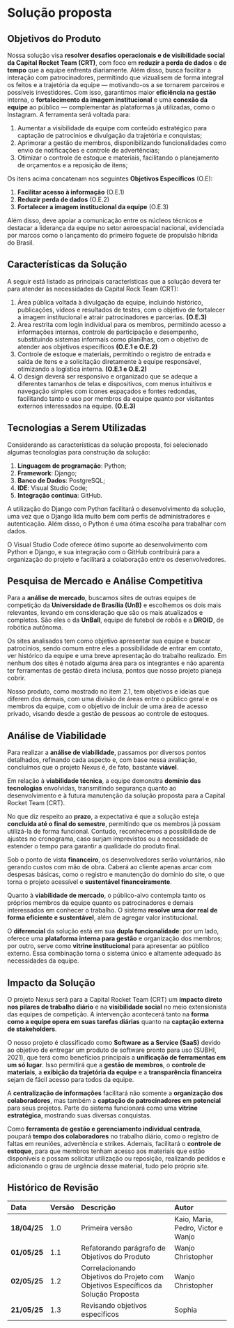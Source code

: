# Solução proposta 

## Objetivos do Produto

Nossa solução visa **resolver desafios operacionais e de visibilidade social da Capital Rocket Team (CRT)**, com foco em **reduzir a perda de dados** e **de tempo** que a equipe enfrenta diariamente. Além disso, busca facilitar a interação com patrocinadores, permitindo que vizualisem de forma integral os feitos e a trajetória da equipe — motivando-os a se tornarem parceiros e possíveis investidores. Com isso, garantimos maior **eficiência na gestão** interna, o **fortalecimento da imagem institucional** e uma **conexão da equipe** ao público — complementar às plataformas já utilizadas, como o Instagram. A ferramenta será voltada para:

1. Aumentar a visibilidade da equipe com conteúdo estratégico para captação de patrocínios e divulgação da trajetória e conquistas;
1. Aprimorar a gestão de membros, disponibilizando funcionalidades como envio de notificações e controle de advertências;
1. Otimizar o controle de estoque e materiais, facilitando o planejamento de orçamentos e a reposição de itens;

Os itens acima concatenam nos seguintes **Objetivos Específicos** (O.E):

1. **Facilitar acesso à informação** (O.E.1)
1. **Reduzir perda de dados** (O.E.2)
1. **Fortalecer a imagem institucional da equipe** (O.E.3)

Além disso, deve apoiar a comunicação entre os núcleos técnicos e destacar a liderança da equipe no setor aeroespacial nacional, evidenciada por marcos como o lançamento do primeiro foguete de propulsão híbrida do Brasil.

## Características da Solução 

A seguir está listado as principais características que a solução deverá ter para atender às necessidades da Capital Rock Team (CRT):

1. Área pública voltada à divulgação da equipe, incluindo histórico, publicações, vídeos e resultados de testes, com o objetivo de fortalecer a imagem institucional e atrair patrocinadores e parcerias. **(O.E.3)**
1. Área restrita com login individual para os membros, permitindo acesso a informações internas, controle de participação e desempenho, substituindo sistemas informais como planilhas, com o objetivo de atender aos objetivos específicos **(O.E.1 e O.E.2)**
1. Controle de estoque e materiais, permitindo o registro de entrada e saída de itens e a solicitação diretamente à equipe responsável, otimizando a logística interna. **(O.E.1 e O.E.2)**
1. O design deverá ser responsivo e organizado que se adeque a diferentes tamanhos de telas e dispositivos, com menus intuitivos e navegação simples com ícones espaçados e fontes redondas, facilitando tanto o uso por membros da equipe quanto por visitantes externos interessados na equipe. **(O.E.3)**

## Tecnologias a Serem Utilizadas

Considerando as características da solução proposta, foi selecionado algumas tecnologias para construção da solução:

1. **Linguagem de programação**: Python;
1. **Framework**: Django;
1. **Banco de Dados**: PostgreSQL;
1. **IDE**: Visual Studio Code;
1. **Integração contínua**: GitHub.

A utilização do Django com Python facilitará o desenvolvimento da solução, uma vez que o Django lida muito bem com perfis de administradores e autenticação. Além disso, o Python é uma ótima escolha para trabalhar com dados.

O Visual Studio Code oferece ótimo suporte ao desenvolvimento com Python e Django, e sua integração com o GitHub contribuirá para a organização do projeto e facilitará a colaboração entre os desenvolvedores.

## Pesquisa de Mercado e Análise Competitiva

Para a **análise de mercado**, buscamos sites de outras equipes de competição da **Universidade de Brasília (UnB)** e escolhemos os dois mais relevantes, levando em consideração que são os mais atualizados e completos. São eles o da **UnBall**, equipe de futebol de robôs e a **DROID**, de robótica autônoma.

Os sites analisados tem como objetivo apresentar sua equipe e buscar patrocínios, sendo comum entre eles a possibilidade de entrar em contato, ver histórico da equipe e uma breve apresentação do trabalho realizado. Em nenhum dos sites é notado alguma área para os integrantes e não aparenta ter ferramentas de gestão direta inclusa, pontos que nosso projeto planeja cobrir.

Nosso produto, como mostrado no item 2.1, tem objetivos e ideias que diferem dos demais, com uma divisão de áreas entre o público geral e os membros da equipe, com o objetivo de incluir de uma área de acesso privado, visando desde a gestão de pessoas ao controle de estoques.

## Análise de Viabilidade 

Para realizar a **análise de viabilidade**, passamos por diversos pontos detalhados, refinando cada aspecto e, com base nessa avaliação, concluímos que o projeto Nexus é, de fato, bastante **viável**.

Em relação à **viabilidade técnica**, a equipe demonstra **domínio das tecnologias** envolvidas, transmitindo segurança quanto ao desenvolvimento e à futura manutenção da solução proposta para a Capital Rocket Team (CRT).

No que diz respeito ao **prazo**, a expectativa é que a solução esteja **concluída até o final do semestre**, permitindo que os membros já possam utilizá-la de forma funcional. Contudo, reconhecemos a possibilidade de ajustes no cronograma, caso surjam imprevistos ou a necessidade de estender o tempo para garantir a qualidade do produto final.

Sob o ponto de vista **financeiro**, os desenvolvedores serão voluntários, não gerando custos com mão de obra. Caberá ao cliente apenas arcar com despesas básicas, como o registro e manutenção do domínio do site, o que torna o projeto acessível e **sustentável financeiramente**.

Quanto à **viabilidade de mercado**, o público-alvo contempla tanto os próprios membros da equipe quanto os patrocinadores e demais interessados em conhecer o trabalho. O sistema **resolve uma dor real de forma eficiente e sustentável**, além de agregar valor institucional.

O **diferencial** da solução está em sua **dupla funcionalidade**: por um lado, oferece uma **plataforma interna para gestão** e organização dos membros; por outro, serve como **vitrine institucional** para apresentar ao público externo. Essa combinação torna o sistema único e altamente adequado às necessidades da equipe.

## Impacto da Solução

O projeto Nexus será para a Capital Rocket Team (CRT) um **impacto direto nos pilares de trabalho diário** e na **visibilidade social** no meio extensionista das equipes de competição. A intervenção acontecerá tanto na **forma como a equipe opera em suas tarefas diárias** quanto na **captação externa de stakeholders**.

O nosso projeto é classificado como **Software as a Service (SaaS)** devido ao objetivo de entregar um produto de software pronto para uso (SUBHI, 2021), que terá como benefícios principais a **unificação de ferramentas em um só lugar**. Isso permitirá que a **gestão de membros**, o **controle de materiais**, a **exibição da trajetória da equipe** e a **transparência financeira** sejam de fácil acesso para todos da equipe.

A **centralização de informações** facilitará não somente a **organização dos colaboradores**, mas também a **captação de patrocinadores em potencial** para seus projetos. Parte do sistema funcionará como uma **vitrine estratégica**, mostrando suas diversas conquistas. 

Como **ferramenta de gestão e gerenciamento individual centrada**, poupará **tempo dos colaboradores** no trabalho diário, como o registro de faltas em reuniões, advertência e strikes. Ademais, facilitará o **controle de estoque**, para que membros tenham acesso aos materiais que estão disponíveis e possam solicitar utilização ou reposição, realizando pedidos e adicionando o grau de urgência desse material, tudo pelo próprio site. 

## Histórico de Revisão

|**Data**|**Versão** |**Descrição** |**Autor**|
| :- | :- | :- | :- |
|**18/04/25**|1.0|Primeira versão|Kaio, Maria, Pedro, Victor e Wanjo|
|**01/05/25**|1.1|Refatorando parágrafo de Objetivos do Produto| Wanjo Christopher |
|**02/05/25**|1.2|Correlacionando Objetivos do Projeto com Objetivos Específicos da Solução Proposta| Wanjo Christopher |
|**21/05/25**|1.3|Revisando objetivos especificos|Sophia|
